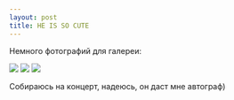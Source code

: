 ```yaml
---
layout: post
title: HE IS SO CUTE
---
```


Немного фотографий для галереи:


<dl class="JTpic">
<img src="{{ site.baseurl }}/img/22.jpg" />
<img src="{{ site.baseurl }}/img/33.jpg" />
<img src="{{ site.baseurl }}/img/third.jpg" />
</dl>

Собираюсь на концерт, надеюсь, он даст мне автограф)